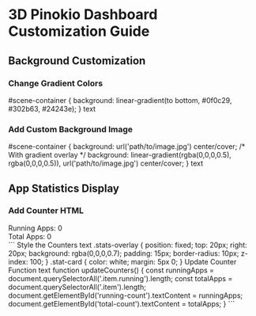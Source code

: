 # 3D Pinokio Dashboard Customization Guide

## Background Customization

### Change Gradient Colors
#scene-container {
background: linear-gradient(to bottom, #0f0c29, #302b63, #24243e);
}
text

### Add Custom Background Image
#scene-container {
background: url('path/to/image.jpg') center/cover;
/* With gradient overlay */
background: linear-gradient(rgba(0,0,0,0.5), rgba(0,0,0,0.5)),
url('path/to/image.jpg') center/cover;
}
text

## App Statistics Display

### Add Counter HTML
<div class="stats-overlay"> <div class="stat-card">Running Apps: <span id="running-count">0</span></div> <div class="stat-card">Total Apps: <span id="total-count">0</span></div> </div> ```
Style the Counters
text
.stats-overlay {
    position: fixed;
    top: 20px;
    right: 20px;
    background: rgba(0,0,0,0.7);
    padding: 15px;
    border-radius: 10px;
    z-index: 100;
}
.stat-card {
    color: white;
    margin: 5px 0;
}
Update Counter Function
text
function updateCounters() {
    const runningApps = document.querySelectorAll('.item.running').length;
    const totalApps = document.querySelectorAll('.item').length;
    document.getElementById('running-count').textContent = runningApps;
    document.getElementById('total-count').textContent = totalApps;
}
```